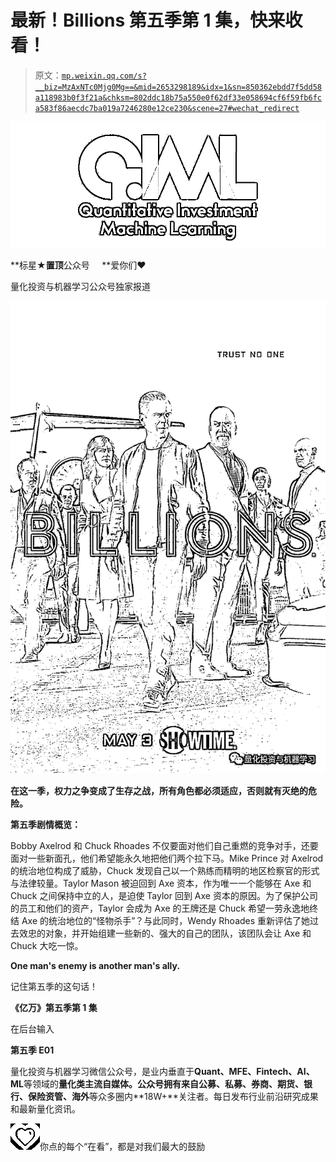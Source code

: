# 最新！Billions 第五季第 1 集，快来收看！

> 原文：[`mp.weixin.qq.com/s?__biz=MzAxNTc0Mjg0Mg==&mid=2653298189&idx=1&sn=850362ebdd7f5dd58a118983b0f3f21a&chksm=802ddc18b75a550e0f62df33e058694cf6f59fb6fca583f86aecdc7ba019a7246280e12ce230&scene=27#wechat_redirect`](http://mp.weixin.qq.com/s?__biz=MzAxNTc0Mjg0Mg==&mid=2653298189&idx=1&sn=850362ebdd7f5dd58a118983b0f3f21a&chksm=802ddc18b75a550e0f62df33e058694cf6f59fb6fca583f86aecdc7ba019a7246280e12ce230&scene=27#wechat_redirect)

![](img/34178214a765d0578fea405af887f201.png)

**标星★****置顶****公众号     **爱你们♥   

量化投资与机器学习公众号独家报道

![](img/8809a2b14c39f06f279c41506b22c39e.png)

****在这一季，权力之争变成了生存之战，所有角色都必须适应，否则就有灭绝的危险。****

**第五季剧情概览：**

Bobby Axelrod 和 Chuck Rhoades 不仅要面对他们自己重燃的竞争对手，还要面对一些新面孔，他们希望能永久地把他们两个拉下马。Mike Prince 对 Axelrod 的统治地位构成了威胁，Chuck 发现自己以一个熟练而精明的地区检察官的形式与法律较量。Taylor Mason 被迫回到 Axe 资本，作为唯一一个能够在 Axe 和 Chuck 之间保持中立的人，是迫使 Taylor 回到 Axe 资本的原因。为了保护公司的员工和他们的资产，Taylor 会成为 Axe 的王牌还是 Chuck 希望一劳永逸地终结 Axe 的统治地位的“怪物杀手”？与此同时，Wendy Rhoades 重新评估了她过去效忠的对象，并开始组建一些新的、强大的自己的团队，该团队会让 Axe 和 Chuck 大吃一惊。

****One man's enemy is another man's ally.****

记住第五季的这句话！

**《亿万》第五季第 1 集**

在后台输入

**第五季 E01**

量化投资与机器学习微信公众号，是业内垂直于**Quant、MFE、Fintech、AI、ML**等领域的**量化类主流自媒体。**公众号拥有来自**公募、私募、券商、期货、银行、保险资管、海外**等众多圈内**18W+**关注者。每日发布行业前沿研究成果和最新量化资讯。

![](img/6cba9abe9f2c434df7bd9c0d0d6e1156.png)你点的每个“在看”，都是对我们最大的鼓励